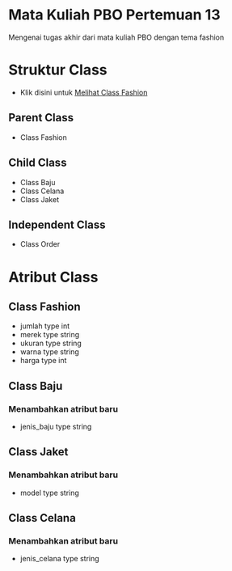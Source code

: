 # Mata Kuliah PBO Pertemuan 13 
Mengenai tugas akhir dari mata kuliah PBO dengan tema fashion 
# Struktur Class
- Klik disini untuk [Melihat Class Fashion](https://viewer.diagrams.net/?tags=%7B%7D&highlight=0000ff&edit=_blank&layers=1&nav=1&title=Class_Fashion.drawio#R7Ztdb%2BI4FIZ%2FDdLuBSuS8BEu%2BWhntMtomDK7M52byk3cxMWxWccp0F8%2Fx4nTNE2gaQuEi0hI4BMn2Oc89ntsTMuaBJtPAq38L9zFtGV23E3LmrZM0%2BjYNrwpyzaxdPvDxOAJ4upKmWFBHnF6p7ZGxMVhrqLknEqyyhsdzhh2ZM6GhODrfLU7TvPfukIeLhgWDqJF6w%2FiSj%2Bx2uYgs3%2FGxPPTbzbS%2FgUorax7EvrI5etnJuuiZU0E5zL5FGwmmCrnpX5J7rvccfWpYQIzWeWG1a%2BrSf9fdnkxmd8YD1%2Fn3%2F%2F5j7f1Ux4QjXSHL1HoE850m%2BU2dUS4JgFFDErjO87kQl8xoIwo8Rh8dqAlWIDhAQtJwIcjfUHyFVgdn1B3hrY8Uu0NJXKWaWnsc0Ee4bGI6mfCZSE1DmY%2FV2Oh7gRzB6wCh1BnnjrBeGH6gja5ijMUSm1wOKVoFZLbp24ESHiEjbmUPNCV1j6ReLFCjqqzBsJVQ2SQNrIYgtSf4AC8eWbSIfmEeYCl2EIVfdVKQdfjwxjo8jqjzehrm%2F%2BctKE2Ik249%2FTsDAL4oDl4AxNmgYl2y%2ByjQHWe3YaruOOd%2BwhwgAaO1OOg%2By95gf7LOI6CL%2FGEUw5gTBlPACKUvjClDFF8J3cSFEIkCPNmcZ1pN7Ncab8oE4d772g80nziupip6HOJJEpCreK64tDk2G%2B9MbzAk5POX71WDxo%2BgbKRleGlqgs54Qz6gkgcaQwcrbFi6e2I7B2Hr3OjOYExUQmTtN7BKekVKGmZiosAC7xMsAB%2FQWwaMk5LRs88HRntrj0bBLbpzZzlzePi%2F6F3961EUxIyomUkEGvQqA%2BNgV0zGkVpSdBYI8FQQ0Z9ZBidbs1oWGVZR8eHnAw1SUZdVFgVk9GjZRlFKgoMUBLHNmEgXaMZ7wIggFBSnEX8uwJi2jYKVFhFKqwSAii6xXTOQyLVisqaiqTuCzJeC36ebsJ8LIg8ZtR7FXNL%2B0hB7%2B5QCQlrEEL%2F%2BLOZBk48DfRPKA6lTR4UiBij%2B6jAQbNHcZQ9ip6V36OwrIoTRP8AWxTlS4xdU8Q9ZiS8uVVwNNnkoSaMQWVgzmVzIt1Ua%2FKG9%2BcNb4561Y2HA6QN5ZPCoBBj7Ho4VQHwlM89zhC9yKzg%2Boi52NWOz%2BrMeBxDFcJ7LOVWT%2FMokrzi%2FBrySDh4H6TaX6AiHpb7OpbUU53ZGweBKZLkIf%2FLxeHHVnERD7chWL83cnwSOTY6L%2BS46nR7PDnetRmcyLGT4NEI8sEyeLMyM2ejyM1K%2FuMr%2BTeHvXZJtuuQZPCi2P5U98Oo1MXr59em6RSflLa69AEpt4tSvi%2BpOhcptwuD8m%2B0xMV91kbJT7Kw7lb98f94St7foeRBfLKnkfCDSbhdGZazkfBhI%2BEflvA3h71uCe%2FVquBPhetYzo2h%2BYqGx6U5BAV6r%2BTog8I%2BKOr6eS3Ry39m755T2tV5NWTuSJ3UhOItCvEUhX5ivSSq29UjWB6ZYcXU7LxCWDLZfhUuEN2kZqdJzbr51MyueizTOtZEbBb3tNUJCXBEECaJGSVhc0SiMhL7h91ZpmXlXJSdt2vSsl1p2YHCXndalga5sFCDYRAx7yY%2BONUclTj5dNCvqBMHmQ5%2BXT3ej77N20F0%2FbDpfw5GY2vn6VvNhUvCJWcNGPvBKMS7Mis7wbBr14myHfjsWBViN1wlmA0aJ58zDKOimLyDDShmfzGLrz37o5518Rs%3D)
## Parent Class
- Class Fashion

## Child Class 
- Class Baju
- Class Celana
- Class Jaket

## Independent Class
- Class Order

# Atribut Class
## Class Fashion
- jumlah type int
- merek type string
- ukuran type string
- warna type string
- harga type int

## Class Baju
### Menambahkan atribut baru
- jenis_baju type string

## Class Jaket
### Menambahkan atribut baru
- model type string

## Class Celana
### Menambahkan atribut baru
- jenis_celana type string
